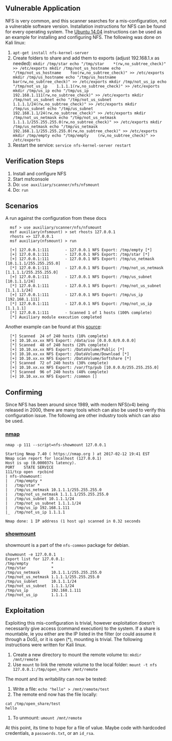 ## Vulnerable Application

NFS is very common, and this scanner searches for a mis-configuration, not a vulnerable software version.  Installation instructions for NFS can be found for every operating system.
The [Ubuntu 14.04](https://help.ubuntu.com/14.04/serverguide/network-file-system.html) instructions can be used as an example for installing and configuring NFS.  The
following was done on Kali linux:
  
  1. `apt-get install nfs-kernel-server`
  2. Create folders to share and add them to exports (adjust 192.168.1.x as needed):
    ```
    mkdir /tmp/star
    echo "/tmp/star    *(rw,no_subtree_check)" >> /etc/exports
    mkdir /tmp/not_us_hostname
    echo "/tmp/not_us_hostname    foo(rw,no_subtree_check)" >> /etc/exports
    mkdir /tmp/us_hostname
    echo "/tmp/us_hostname    bar(rw,no_subtree_check)" >> /etc/exports
    mkdir /tmp/not_us_ip
    echo "/tmp/not_us_ip    1.1.1.1(rw,no_subtree_check)" >> /etc/exports
    mkdir /tmp/us_ip
    echo "/tmp/us_ip    192.168.1.111(rw,no_subtree_check)" >> /etc/exports
    mkdir /tmp/not_us_subnet
    echo "/tmp/not_us_subnet    1.1.1.1/24(rw,no_subtree_check)" >> /etc/exports
    mkdir /tmp/us_subnet
    echo "/tmp/us_subnet    192.168.1.1/24(rw,no_subtree_check)" >> /etc/exports
    mkdir /tmp/not_us_netmask
    echo "/tmp/not_us_netmask    1.1.1.1/255.255.255.0(rw,no_subtree_check)" >> /etc/exports
    mkdir /tmp/us_netmask
    echo "/tmp/us_netmask    192.168.1.1/255.255.255.0(rw,no_subtree_check)" >> /etc/exports
    mkdir /tmp/empty
    echo "/tmp/empty    (rw,no_subtree_check)" >> /etc/exports
    ```
  3. Restart the service: `service nfs-kernel-server restart`

## Verification Steps

  1. Install and configure NFS
  2. Start msfconsole
  3. Do: `use auxiliary/scanner/nfs/nfsmount`
  4. Do: `run`

## Scenarios

  A run against the configuration from these docs

  ```
    msf > use auxiliary/scanner/nfs/nfsmount
    msf auxiliary(nfsmount) > set rhosts 127.0.0.1
    rhosts => 127.0.0.1
    msf auxiliary(nfsmount) > run
    
    [+] 127.0.0.1:111       - 127.0.0.1 NFS Export: /tmp/empty [*]
    [+] 127.0.0.1:111       - 127.0.0.1 NFS Export: /tmp/star [*]
    [+] 127.0.0.1:111       - 127.0.0.1 NFS Export: /tmp/us_netmask [10.1.1.1/255.255.255.0]
    [*] 127.0.0.1:111       - 127.0.0.1 NFS Export: /tmp/not_us_netmask [1.1.1.1/255.255.255.0]
    [+] 127.0.0.1:111       - 127.0.0.1 NFS Export: /tmp/us_subnet [10.1.1.1/24]
    [*] 127.0.0.1:111       - 127.0.0.1 NFS Export: /tmp/not_us_subnet [1.1.1.1/24]
    [+] 127.0.0.1:111       - 127.0.0.1 NFS Export: /tmp/us_ip [192.168.1.111]
    [*] 127.0.0.1:111       - 127.0.0.1 NFS Export: /tmp/not_us_ip [1.1.1.1]
    [*] 127.0.0.1:111       - Scanned 1 of 1 hosts (100% complete)
    [*] Auxiliary module execution completed
  ```
  
  Another example can be found at this [source](http://bitvijays.github.io/blog/2016/03/03/learning-from-the-field-basic-network-hygiene/):
  
  ```
    [*] Scanned  24 of 240 hosts (10% complete)
    [+] 10.10.xx.xx NFS Export: /data/iso [0.0.0.0/0.0.0.0]
    [*] Scanned  48 of 240 hosts (20% complete)
    [+] 10.10.xx.xx NFS Export: /DataVolume/Public [*]
    [+] 10.10.xx.xx NFS Export: /DataVolume/Download [*]
    [+] 10.10.xx.xx NFS Export: /DataVolume/Softshare [*]
    [*] Scanned  72 of 240 hosts (30% complete)
    [+] 10.10.xx.xx NFS Export: /var/ftp/pub [10.0.0.0/255.255.255.0]
    [*] Scanned  96 of 240 hosts (40% complete)
    [+] 10.10.xx.xx NFS Export: /common []
  ```

## Confirming

Since NFS has been around since 1989, with modern NFS(v4) being released in 2000, there are many tools which can also be used to verify this configuration issue.
The following are other industry tools which can also be used.

### [nmap](https://nmap.org/nsedoc/scripts/nfs-showmount.html)

```
nmap -p 111 --script=nfs-showmount 127.0.0.1

Starting Nmap 7.40 ( https://nmap.org ) at 2017-02-12 19:41 EST
Nmap scan report for localhost (127.0.0.1)
Host is up (0.000037s latency).
PORT    STATE SERVICE
111/tcp open  rpcbind
| nfs-showmount: 
|   /tmp/empty *
|   /tmp/star *
|   /tmp/us_netmask 10.1.1.1/255.255.255.0
|   /tmp/not_us_netmask 1.1.1.1/255.255.255.0
|   /tmp/us_subnet 10.1.1.1/24
|   /tmp/not_us_subnet 1.1.1.1/24
|   /tmp/us_ip 192.168.1.111
|_  /tmp/not_us_ip 1.1.1.1

Nmap done: 1 IP address (1 host up) scanned in 0.32 seconds
```

### [showmount](https://packages.debian.org/sid/amd64/nfs-common/filelist)

showmount is a part of the `nfs-common` package for debian.

```
showmount -e 127.0.0.1
Export list for 127.0.0.1:
/tmp/empty          *
/tmp/star           *
/tmp/us_netmask     10.1.1.1/255.255.255.0
/tmp/not_us_netmask 1.1.1.1/255.255.255.0
/tmp/us_subnet      10.1.1.1/24
/tmp/not_us_subnet  1.1.1.1/24
/tmp/us_ip          192.168.1.111
/tmp/not_us_ip      1.1.1.1
```

## Exploitation

Exploiting this mis-configuration is trivial, however exploitation doesn't necessarily give access (command execution) to the system.
If a share is mountable, ie you either are the IP listed in the filter (or could assume it through a DoS), or it is open (*), mounting is trivial.
The following instructions were written for Kali linux.

1. Create a new directory to mount the remote volume to: `mkdir /mnt/remote`
2. Use `mount` to link the remote volume to the local folder: `mount -t nfs 127.0.0.1:/tmp/open_share /mnt/remote`

The mount and its writability can now be tested:

1. Write a file:  `echo "hello" > /mnt/remote/test`
2. The remote end now has the file locally:
```
cat /tmp/open_share/test 
hello
```

1. To unmount: `umount /mnt/remote`

At this point, its time to hope for a file of value.  Maybe code with hardcoded credentials, a `passwords.txt`, or an `id_rsa`.

